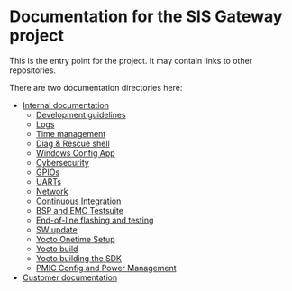# Documentation for the SIS Gateway project

This is the entry point for the project. It may contain links to other repositories.

There are two documentation directories here:
- [Internal documentation](internal/toc.md)
	- [Development guidelines](internal/development.md)
	- [Logs](internal/SEPASSRFNT-6-syslog.md)
	- [Time management](internal/SEPASSRFNT-76-time.md)
	- [Diag & Rescue shell](internal/SEPASSRFNT-69-rescue.md)
	- [Windows Config App](internal/SEPASSRFNT-58-win-config.md)
	- [Cybersecurity](internal/SEPASSRFNT-46-security.md)
	- [GPIOs](internal/SEPASSRFNT-45-gpio.md)
	- [UARTs](internal/SEPASSRFNT-64-uarts.md)
	- [Network](internal/SEPASSRFNT-44-network.md)
	- [Continuous Integration](internal/SEPASSRFNT-41-ci.md)
	- [BSP and EMC Testsuite](internal/SEPASSRFNT-36-BSP-testsuite.md)
	- [End-of-line flashing and testing](internal/SEPASSRFNT-61-flashing.md)
	- [SW update](internal/SEPASSRFNT-18-update.md)
	- [Yocto Onetime Setup](internal/yocto-onetime-setup.md)
	- [Yocto build](internal/yocto.md)
	- [Yocto building the SDK](internal/yocto-SDK.md)
	- [PMIC Config and Power Management](SEPASSRFNT-99-power.md)
- [Customer documentation](customer/toc.md)

